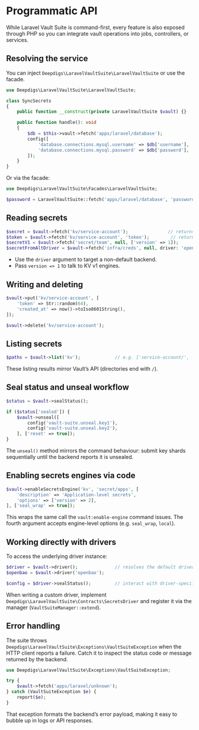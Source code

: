 # Programmatic API

While Laravel Vault Suite is command-first, every feature is also exposed through PHP so you can integrate vault operations into jobs, controllers, or services.

## Resolving the service

You can inject `Deepdigs\LaravelVaultSuite\LaravelVaultSuite` or use the facade.

```php
use Deepdigs\LaravelVaultSuite\LaravelVaultSuite;

class SyncSecrets
{
    public function __construct(private LaravelVaultSuite $vault) {}

    public function handle(): void
    {
        $db = $this->vault->fetch('apps/laravel/database');
        config([
            'database.connections.mysql.username' => $db['username'],
            'database.connections.mysql.password' => $db['password'],
        ]);
    }
}
```

Or via the facade:

```php
use Deepdigs\LaravelVaultSuite\Facades\LaravelVaultSuite;

$password = LaravelVaultSuite::fetch('apps/laravel/database', 'password');
```

## Reading secrets

```php
$secret = $vault->fetch('kv/service-account');               // returns entire payload
$token = $vault->fetch('kv/service-account', 'token');        // return a key within the payload
$secretV1 = $vault->fetch('secret/team', null, ['version' => 1]);
$secretFromAltDriver = $vault->fetch('infra/creds', null, driver: 'openbao');
```

- Use the `driver` argument to target a non-default backend.
- Pass `version => 1` to talk to KV v1 engines.

## Writing and deleting

```php
$vault->put('kv/service-account', [
    'token' => Str::random(64),
    'created_at' => now()->toIso8601String(),
]);

$vault->delete('kv/service-account');
```

## Listing secrets

```php
$paths = $vault->list('kv');             // e.g. ['service-account/', 'payments/']
```

These listing results mirror Vault’s API (directories end with `/`).

## Seal status and unseal workflow

```php
$status = $vault->sealStatus();

if ($status['sealed']) {
    $vault->unseal([
        config('vault-suite.unseal.key1'),
        config('vault-suite.unseal.key2'),
    ], ['reset' => true]);
}
```

The `unseal()` method mirrors the command behaviour: submit key shards sequentially until the backend reports it is unsealed.

## Enabling secrets engines via code

```php
$vault->enableSecretsEngine('kv', 'secret/apps', [
    'description' => 'Application-level secrets',
    'options' => ['version' => 2],
], ['seal_wrap' => true]);
```

This wraps the same call the `vault:enable-engine` command issues. The fourth argument accepts engine-level options (e.g. `seal_wrap`, `local`).

## Working directly with drivers

To access the underlying driver instance:

```php
$driver = $vault->driver();              // resolves the default driver
$openbao = $vault->driver('openbao');

$config = $driver->sealStatus();         // interact with driver-specific capabilities
```

When writing a custom driver, implement `Deepdigs\LaravelVaultSuite\Contracts\SecretsDriver` and register it via the manager (`VaultSuiteManager::extend`).

## Error handling

The suite throws `Deepdigs\LaravelVaultSuite\Exceptions\VaultSuiteException` when the HTTP client reports a failure. Catch it to inspect the status code or message returned by the backend.

```php
use Deepdigs\LaravelVaultSuite\Exceptions\VaultSuiteException;

try {
    $vault->fetch('apps/laravel/unknown');
} catch (VaultSuiteException $e) {
    report($e);
}
```

That exception formats the backend’s error payload, making it easy to bubble up in logs or API responses.
